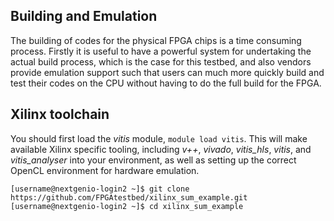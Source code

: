 ## Building and Emulation

The building of codes for the physical FPGA chips is a time consuming process. Firstly it is useful to have a powerful system for undertaking the actual build process, which is the case for this testbed, and also vendors provide emulation support such that users can much more quickly build and test their codes on the CPU without having to do the full build for the FPGA.

## Xilinx toolchain

You should first load the _vitis_ module, `module load vitis`. This will make available Xilinx specific tooling, including _v++_, _vivado_, _vitis_hls_, _vitis_, and _vitis_analyser_ into your environment, as well as setting up the correct OpenCL environment for hardware emulation. 

```console
[username@nextgenio-login2 ~]$ git clone https://github.com/FPGAtestbed/xilinx_sum_example.git
[username@nextgenio-login2 ~]$ cd xilinx_sum_example
```
